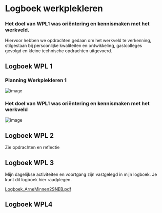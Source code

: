 # Logboek werkplekleren

### Het doel van WPL1 was oriëntering en kennismaken met het werkveld.

Hiervoor hebben we opdrachten gedaan om het werkveld te verkenning, stilgestaan bij persoonlijke kwaliteiten en ontwikkeling, gastcolleges gevolgd en kleine technische opdrachten uitgevoerd.


## Logboek WPL 1


### Planning Werkplekleren 1

![image](https://github.com/PXL-Digital-SNE-Werkplekleren/portfolio-ArneMinnenPXL/assets/148560595/26a240a1-1079-4c6d-bee1-3a442495b7b0)



### Het doel van WPL1 was oriëntering en kennismaken met het werkveld

![image](https://github.com/PXL-Digital-SNE-Werkplekleren/portfolio-ArneMinnenPXL/assets/148560595/655dc4de-f514-46ea-b4ba-714b04696ce7)


## Logboek WPL 2

Zie opdrachten en reflectie


## Logboek WPL 3
Mijn dagelijkse activiteiten en voortgang zijn vastgelegd in mijn logboek. Je kunt dit logboek hier raadplegen.

[Logboek_ArneMinnen2SNEB.pdf](https://github.com/user-attachments/files/18557726/Logboek_ArneMinnen2SNEB.pdf)




## Logboek WPL4
